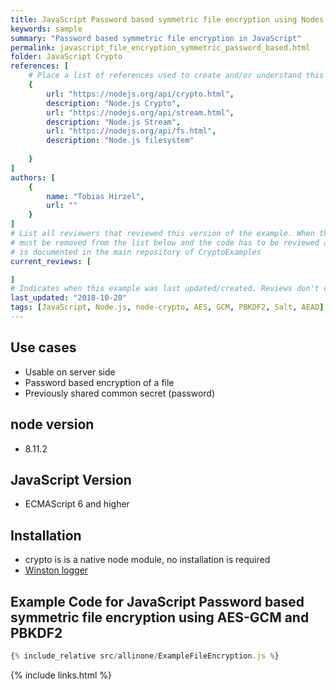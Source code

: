 ```yaml
---
title: JavaScript Password based symmetric file encryption using Nodes native "Crypto" Library 
keywords: sample
summary: "Password based symmetric file encryption in JavaScript"
permalink: javascript_file_encryption_symmetric_password_based.html
folder: JavaScript Crypto
references: [
    # Place a list of references used to create and/or understand this example.
    {
        url: "https://nodejs.org/api/crypto.html",
        description: "Node.js Crypto",
        url: "https://nodejs.org/api/stream.html",
        description: "Node.js Stream",
        url: "https://nodejs.org/api/fs.html",
        description: "Node.js filesystem"
       
    }
]
authors: [
    {
        name: "Tobias Hirzel",
        url: ""
    }
]
# List all reviewers that reviewed this version of the example. When the example is updated all old reviews
# must be removed from the list below and the code has to be reviewed again. The complete review process
# is documented in the main repository of CryptoExamples
current_reviews: [

]
# Indicates when this example was last updated/created. Reviews don't change this.
last_updated: "2018-10-20"
tags: [JavaScript, Node.js, node-crypto, AES, GCM, PBKDF2, Salt, AEAD] 
---
```


## Use cases

- Usable on server side
- Password based encryption of a file
- Previously shared common secret (password)

## node version

- 8.11.2

## JavaScript Version

- ECMAScript 6 and higher

## Installation

- crypto is is a native node module, no installation is required
- [Winston logger](https://github.com/winstonjs/winston)

## Example Code for JavaScript Password based symmetric file encryption using AES-GCM and PBKDF2

```js
{% include_relative src/allinone/ExampleFileEncryption.js %}
```

{% include links.html %}
